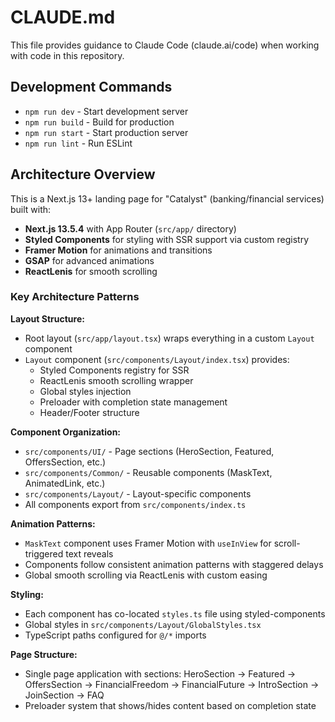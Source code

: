 # CLAUDE.md

This file provides guidance to Claude Code (claude.ai/code) when working with code in this repository.

## Development Commands

- `npm run dev` - Start development server
- `npm run build` - Build for production
- `npm run start` - Start production server
- `npm run lint` - Run ESLint

## Architecture Overview

This is a Next.js 13+ landing page for "Catalyst" (banking/financial services) built with:

- **Next.js 13.5.4** with App Router (`src/app/` directory)
- **Styled Components** for styling with SSR support via custom registry
- **Framer Motion** for animations and transitions
- **GSAP** for advanced animations
- **ReactLenis** for smooth scrolling

### Key Architecture Patterns

**Layout Structure:**

- Root layout (`src/app/layout.tsx`) wraps everything in a custom `Layout` component
- `Layout` component (`src/components/Layout/index.tsx`) provides:
  - Styled Components registry for SSR
  - ReactLenis smooth scrolling wrapper
  - Global styles injection
  - Preloader with completion state management
  - Header/Footer structure

**Component Organization:**

- `src/components/UI/` - Page sections (HeroSection, Featured, OffersSection, etc.)
- `src/components/Common/` - Reusable components (MaskText, AnimatedLink, etc.)
- `src/components/Layout/` - Layout-specific components
- All components export from `src/components/index.ts`

**Animation Patterns:**

- `MaskText` component uses Framer Motion with `useInView` for scroll-triggered text reveals
- Components follow consistent animation patterns with staggered delays
- Global smooth scrolling via ReactLenis with custom easing

**Styling:**

- Each component has co-located `styles.ts` file using styled-components
- Global styles in `src/components/Layout/GlobalStyles.tsx`
- TypeScript paths configured for `@/*` imports

**Page Structure:**

- Single page application with sections: HeroSection → Featured → OffersSection → FinancialFreedom → FinancialFuture → IntroSection → JoinSection → FAQ
- Preloader system that shows/hides content based on completion state
